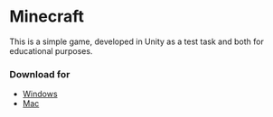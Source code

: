 # Minecraft

This is a simple game, developed in Unity as a test task and both for educational purposes.

### Download for
 - [Windows](https://drive.google.com/file/d/1urul552zlGYbY_6cNomTP5ysdrwwXXdP/view?usp=sharing)
 - [Mac](https://drive.google.com/open?id=1dx-wNSLfMXqSGe7Xw5DuKEqQ_fiobpWx)
